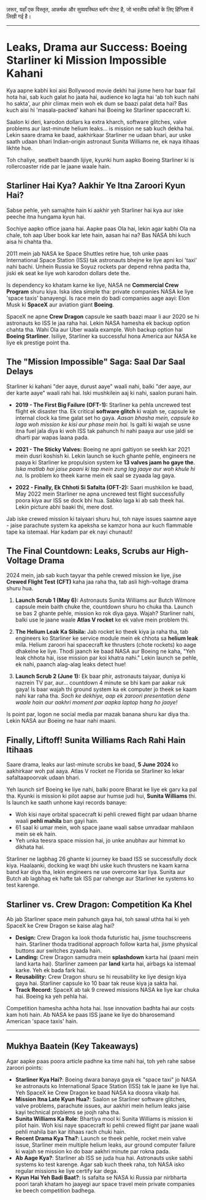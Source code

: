 ज़रूर, यहाँ एक विस्तृत, आकर्षक और सुव्यवस्थित ब्लॉग पोस्ट है, जो भारतीय दर्शकों के लिए हिंग्लिश में लिखी गई है।

***

# Leaks, Drama aur Success: Boeing Starliner ki Mission Impossible Kahani

Kya aapne kabhi koi aisi Bollywood movie dekhi hai jisme hero har baar fail hota hai, sab kuch galat ho jaata hai, audience ko lagta hai 'ab toh kuch nahi ho sakta', aur phir climax mein woh ek dum se baazi palat deta hai? Bas kuch aisi hi 'masala-packed' kahani hai Boeing ke Starliner spacecraft ki.

Saalon ki deri, karodon dollars ka extra kharch, software glitches, valve problems aur last-minute helium leaks... is mission ne sab kuch dekha hai. Lekin saare drama ke baad, aakhirkaar Starliner ne udaan bhari, aur uske saath udaan bhari Indian-origin astronaut Sunita Williams ne, ek naya itihaas likhte hue.

Toh chaliye, seatbelt baandh lijiye, kyunki hum aapko Boeing Starliner ki is rollercoaster ride par le jaane waale hain.

## Starliner Hai Kya? Aakhir Ye Itna Zaroori Kyun Hai?

Sabse pehle, yeh samajhte hain ki aakhir yeh Starliner hai kya aur iske peeche itna hungama kyun hai.

Sochiye aapko office jaana hai. Aapke paas Ola hai, lekin agar kabhi Ola na chale, toh aap Uber book kar lete hain, aasan hai na? Bas NASA bhi kuch aisa hi chahta tha.

2011 mein jab NASA ke Space Shuttles retire hue, toh unke paas International Space Station (ISS) tak astronauts bhejne ke liye apni koi 'taxi' nahi bachi. Unhein Russia ke Soyuz rockets par depend rehna padta tha, jiski ek seat ke liye woh karodon dollars dete the.

Is dependency ko khatam karne ke liye, NASA ne **Commercial Crew Program** shuru kiya. Iska idea simple tha: private companies NASA ke liye 'space taxis' banayengi. Is race mein do badi companies aage aayi: Elon Musk ki **SpaceX** aur aviation giant **Boeing**.

SpaceX ne apne **Crew Dragon** capsule ke saath baazi maar li aur 2020 se hi astronauts ko ISS le jaa raha hai. Lekin NASA hamesha ek backup option chahta tha. Wahi Ola aur Uber waala example. Woh backup option hai **Boeing Starliner**. Isiliye, Starliner ka successful hona America aur NASA ke liye ek prestige point tha.

## The "Mission Impossible" Saga: Saal Dar Saal Delays

Starliner ki kahani "der aaye, durust aaye" waali nahi, balki "der aaye, aur der karte aaye" waali rahi hai. Iski mushkilein aaj ki nahi, saalon purani hain.

-   **2019 - The First Big Failure (OFT-1):** Starliner ka pehla uncrewed test flight ek disaster tha. Ek critical **software glitch** ki wajah se, capsule ke internal clock ka time galat set ho gaya. *Aasan bhasha mein, capsule ko laga woh mission ke kisi aur phase mein hai.* Is galti ki wajah se usne itna fuel jala diya ki woh ISS tak pahunch hi nahi paaya aur use jaldi se dharti par wapas laana pada.

-   **2021 - The Sticky Valves:** Boeing ne apni galtiyon se seekh kar 2021 mein dusri koshish ki. Lekin launch se kuch ghante pehle, engineers ne paaya ki Starliner ke propulsion system ke **13 valves jaam ho gaye the**. *Iska matlab hai jaise paani ki tap mein zung lag jaaye aur woh khule hi na.* Is problem ko theek karne mein ek saal se zyaada lag gaya.

-   **2022 - Finally, Ek Chhoti Si Safalta (OFT-2):** Saari mushkilon ke baad, May 2022 mein Starliner ne apna uncrewed test flight successfully poora kiya aur ISS se dock bhi hua. Sabko laga ki ab sab theek hai. Lekin picture abhi baaki thi, mere dost.

Jab iske crewed mission ki taiyaari shuru hui, toh naye issues saamne aaye - jaise parachute system ka apeksha se kamzor hona aur kuch flammable tape ka istemaal. Har kadam par ek nayi chunauti!

## The Final Countdown: Leaks, Scrubs aur High-Voltage Drama

2024 mein, jab sab kuch tayyar tha pehle crewed mission ke liye, jise **Crewed Flight Test (CFT)** kaha jaa raha tha, tab asli high-voltage drama shuru hua.

1.  **Launch Scrub 1 (May 6):** Astronauts Sunita Williams aur Butch Wilmore capsule mein baith chuke the, countdown shuru ho chuka tha. Launch se bas 2 ghante pehle, mission ko rok diya gaya. Wajah? Starliner nahi, balki use le jaane waale **Atlas V rocket** ke ek valve mein problem thi.

2.  **The Helium Leak Ka Silsila:** Jab rocket ko theek kiya ja raha tha, tab engineers ko Starliner ke service module mein ek chhota sa **helium leak** mila. Helium zaroori hai spacecraft ke thrusters (chote rockets) ko aage dhakelne ke liye. Thodi jaanch ke baad NASA aur Boeing ne kaha, "Yeh leak chhota hai, isse mission par koi khatra nahi." Lekin launch se pehle, ek nahi, paanch alag-alag leaks detect hue!

3.  **Launch Scrub 2 (June 1):** Ek baar phir, astronauts taiyaar, duniya ki nazrein TV par, aur... countdown 4 minute se bhi kam par aakar ruk gaya! Is baar wajah thi ground system ka ek computer jo theek se kaam nahi kar raha tha. *Soch ke dekhiye, aap ek zaroori presentation dene waale hain aur aakhri moment par aapka laptop hang ho jaaye!*

Is point par, logon ne social media par mazak banana shuru kar diya tha. Lekin NASA aur Boeing ne haar nahi maani.

## Finally, Liftoff! Sunita Williams Rach Rahi Hain Itihaas

Saare drama, leaks aur last-minute scrubs ke baad, **5 June 2024** ko aakhirkaar woh pal aaya. Atlas V rocket ne Florida se Starliner ko lekar safaltaapoorvak udaan bhari.

Yeh launch sirf Boeing ke liye nahi, balki poore Bharat ke liye ek garv ka pal tha. Kyunki is mission ki pilot aapse aur humse judi hui, **Sunita Williams** thi. Is launch ke saath unhone kayi records banaye:
-   Woh kisi naye orbital spacecraft ki pehli crewed flight par udaan bharne waali **pehli mahila** ban gayi hain.
-   61 saal ki umar mein, woh space jaane waali sabse umradaar mahilaon mein se ek hain.
-   Yeh unka teesra space mission hai, jo unke anubhav aur himmat ko dikhata hai.

Starliner ne lagbhag 26 ghante ki journey ke baad ISS se successfully dock kiya. Haalaanki, docking ke waqt bhi uske kuch thrusters ne kaam karna band kar diya tha, lekin engineers ne use overcome kar liya. Sunita aur Butch ab lagbhag ek hafte tak ISS par rahenge aur Starliner ke systems ko test karenge.

## Starliner vs. Crew Dragon: Competition Ka Khel

Ab jab Starliner space mein pahunch gaya hai, toh sawal uthta hai ki yeh SpaceX ke Crew Dragon se kaise alag hai?

-   **Design:** Crew Dragon ka look thoda futuristic hai, jisme touchscreens hain. Starliner thoda traditional approach follow karta hai, jisme physical buttons aur switches zyaada hain.
-   **Landing:** Crew Dragon samudra mein **splashdown** karta hai (paani mein land karta hai). Starliner zameen par **land** karta hai, airbags ka istemaal karke. Yeh ek bada fark hai.
-   **Reusability:** Crew Dragon shuru se hi reusability ke liye design kiya gaya hai. Starliner capsule ko 10 baar tak reuse kiya ja sakta hai.
-   **Track Record:** SpaceX ab tak 9 crewed missions NASA ke liye kar chuka hai. Boeing ka yeh pehla hai.

Competition hamesha achha hota hai. Isse innovation badhta hai aur costs kam hoti hain. Ab NASA ke paas ISS jaane ke liye do bharosemand American 'space taxis' hain.

***

## Mukhya Baatein (Key Takeaways)

Agar aapke paas poora article padhne ka time nahi hai, toh yeh rahe sabse zaroori points:

-   **Starliner Kya Hai?**: Boeing dwara banaya gaya ek "space taxi" jo NASA ke astronauts ko International Space Station (ISS) tak le jaane ke liye hai. Yeh SpaceX ke Crew Dragon ke baad NASA ka doosra vikalp hai.
-   **Mission Itna Late Kyun Hua?**: Saalon se Starliner software glitches, valve problems, parachute issues, aur aakhiri mein helium leaks jaise kayi technical problems se joojh raha tha.
-   **Sunita Williams Ka Role**: Bhartiya mool ki Sunita Williams is mission ki pilot hain. Woh kisi naye spacecraft ki pehli crewed flight par jaane waali pehli mahila ban kar itihaas rach chuki hain.
-   **Recent Drama Kya Tha?**: Launch se theek pehle, rocket mein valve issue, Starliner mein multiple helium leaks, aur ground computer failure ki wajah se mission ko do baar aakhri minute par rokna pada.
-   **Ab Aage Kya?**: Starliner ab ISS se juda hua hai. Astronauts uske sabhi systems ko test karenge. Agar sab kuch theek raha, toh NASA isko regular missions ke liye certify kar dega.
-   **Kyun Hai Yeh Badi Baat?**: Is safalta se NASA ki Russia par nirbharta poori tarah khatam ho jaayegi aur space travel mein private companies ke beech competition badhega.